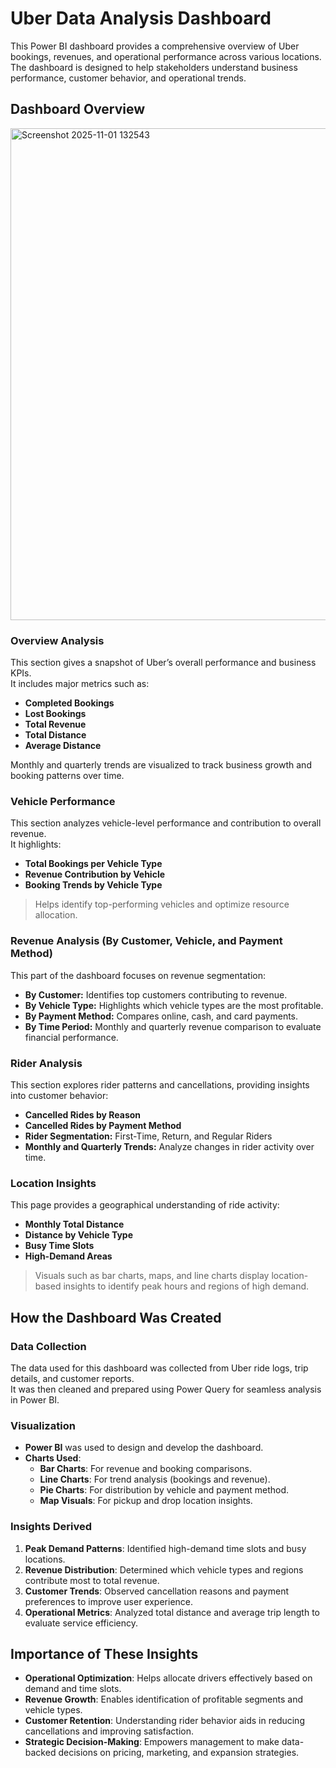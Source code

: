 # Uber Data Analysis Dashboard

This Power BI dashboard provides a comprehensive overview of Uber bookings, revenues, and operational performance across various locations.  
The dashboard is designed to help stakeholders understand business performance, customer behavior, and operational trends.

## Dashboard Overview

<img width="1429" height="787" alt="Screenshot 2025-11-01 132543" src="https://github.com/user-attachments/assets/6411bc92-19dc-40b0-a496-a00f2576b868" />


### Overview Analysis

This section gives a snapshot of Uber’s overall performance and business KPIs.  
It includes major metrics such as:
- **Completed Bookings**
- **Lost Bookings**
- **Total Revenue**
- **Total Distance**
- **Average Distance**

Monthly and quarterly trends are visualized to track business growth and booking patterns over time.

### Vehicle Performance

This section analyzes vehicle-level performance and contribution to overall revenue.  
It highlights:
- **Total Bookings per Vehicle Type**
- **Revenue Contribution by Vehicle**
- **Booking Trends by Vehicle Type**

> Helps identify top-performing vehicles and optimize resource allocation.

### Revenue Analysis (By Customer, Vehicle, and Payment Method)

This part of the dashboard focuses on revenue segmentation:
- **By Customer:** Identifies top customers contributing to revenue.
- **By Vehicle Type:** Highlights which vehicle types are the most profitable.
- **By Payment Method:** Compares online, cash, and card payments.
- **By Time Period:** Monthly and quarterly revenue comparison to evaluate financial performance.

### Rider Analysis

This section explores rider patterns and cancellations, providing insights into customer behavior:
- **Cancelled Rides by Reason**
- **Cancelled Rides by Payment Method**
- **Rider Segmentation:** First-Time, Return, and Regular Riders
- **Monthly and Quarterly Trends:** Analyze changes in rider activity over time.

### Location Insights

This page provides a geographical understanding of ride activity:
- **Monthly Total Distance**
- **Distance by Vehicle Type**
- **Busy Time Slots**
- **High-Demand Areas**

> Visuals such as bar charts, maps, and line charts display location-based insights to identify peak hours and regions of high demand.

## How the Dashboard Was Created

### Data Collection

The data used for this dashboard was collected from Uber ride logs, trip details, and customer reports.  
It was then cleaned and prepared using Power Query for seamless analysis in Power BI.

### Visualization

- **Power BI** was used to design and develop the dashboard.
- **Charts Used**:
  - **Bar Charts**: For revenue and booking comparisons.
  - **Line Charts**: For trend analysis (bookings and revenue).
  - **Pie Charts**: For distribution by vehicle and payment method.
  - **Map Visuals**: For pickup and drop location insights.

### Insights Derived

1. **Peak Demand Patterns**: Identified high-demand time slots and busy locations.  
2. **Revenue Distribution**: Determined which vehicle types and regions contribute most to total revenue.  
3. **Customer Trends**: Observed cancellation reasons and payment preferences to improve user experience.  
4. **Operational Metrics**: Analyzed total distance and average trip length to evaluate service efficiency.

## Importance of These Insights

- **Operational Optimization**: Helps allocate drivers effectively based on demand and time slots.  
- **Revenue Growth**: Enables identification of profitable segments and vehicle types.  
- **Customer Retention**: Understanding rider behavior aids in reducing cancellations and improving satisfaction.  
- **Strategic Decision-Making**: Empowers management to make data-backed decisions on pricing, marketing, and expansion strategies.
